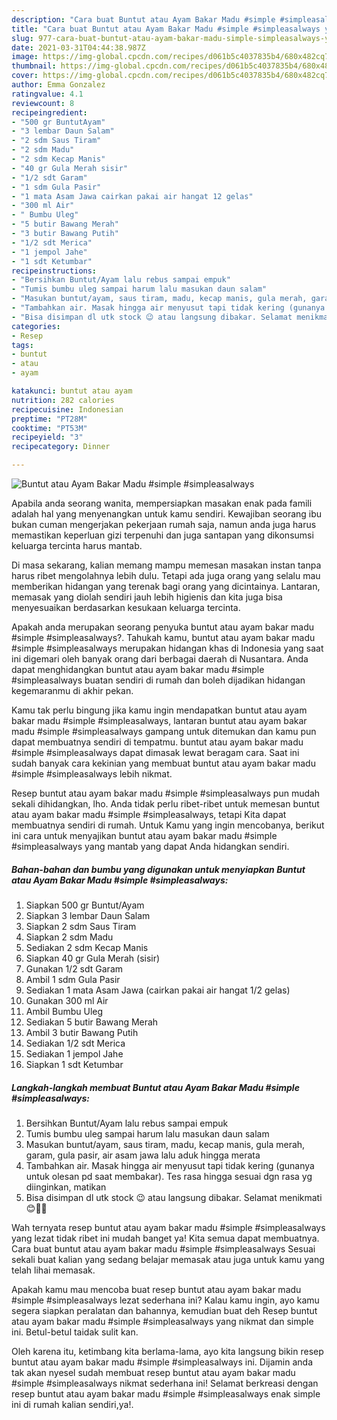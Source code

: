 ```yaml
---
description: "Cara buat Buntut atau Ayam Bakar Madu #simple #simpleasalways yang lezat dan Mudah Dibuat"
title: "Cara buat Buntut atau Ayam Bakar Madu #simple #simpleasalways yang lezat dan Mudah Dibuat"
slug: 977-cara-buat-buntut-atau-ayam-bakar-madu-simple-simpleasalways-yang-lezat-dan-mudah-dibuat
date: 2021-03-31T04:44:38.987Z
image: https://img-global.cpcdn.com/recipes/d061b5c4037835b4/680x482cq70/buntut-atau-ayam-bakar-madu-simple-simpleasalways-foto-resep-utama.jpg
thumbnail: https://img-global.cpcdn.com/recipes/d061b5c4037835b4/680x482cq70/buntut-atau-ayam-bakar-madu-simple-simpleasalways-foto-resep-utama.jpg
cover: https://img-global.cpcdn.com/recipes/d061b5c4037835b4/680x482cq70/buntut-atau-ayam-bakar-madu-simple-simpleasalways-foto-resep-utama.jpg
author: Emma Gonzalez
ratingvalue: 4.1
reviewcount: 8
recipeingredient:
- "500 gr BuntutAyam"
- "3 lembar Daun Salam"
- "2 sdm Saus Tiram"
- "2 sdm Madu"
- "2 sdm Kecap Manis"
- "40 gr Gula Merah sisir"
- "1/2 sdt Garam"
- "1 sdm Gula Pasir"
- "1 mata Asam Jawa cairkan pakai air hangat 12 gelas"
- "300 ml Air"
- " Bumbu Uleg"
- "5 butir Bawang Merah"
- "3 butir Bawang Putih"
- "1/2 sdt Merica"
- "1 jempol Jahe"
- "1 sdt Ketumbar"
recipeinstructions:
- "Bersihkan Buntut/Ayam lalu rebus sampai empuk"
- "Tumis bumbu uleg sampai harum lalu masukan daun salam"
- "Masukan buntut/ayam, saus tiram, madu, kecap manis, gula merah, garam, gula pasir, air asam jawa lalu aduk hingga merata"
- "Tambahkan air. Masak hingga air menyusut tapi tidak kering (gunanya untuk olesan pd saat membakar). Tes rasa hingga sesuai dgn rasa yg diinginkan, matikan"
- "Bisa disimpan dl utk stock 😉 atau langsung dibakar. Selamat menikmati 😊👍🏻"
categories:
- Resep
tags:
- buntut
- atau
- ayam

katakunci: buntut atau ayam 
nutrition: 282 calories
recipecuisine: Indonesian
preptime: "PT28M"
cooktime: "PT53M"
recipeyield: "3"
recipecategory: Dinner

---
```



![Buntut atau Ayam Bakar Madu #simple #simpleasalways](https://img-global.cpcdn.com/recipes/d061b5c4037835b4/680x482cq70/buntut-atau-ayam-bakar-madu-simple-simpleasalways-foto-resep-utama.jpg)

Apabila anda seorang wanita, mempersiapkan masakan enak pada famili adalah hal yang menyenangkan untuk kamu sendiri. Kewajiban seorang ibu bukan cuman mengerjakan pekerjaan rumah saja, namun anda juga harus memastikan keperluan gizi terpenuhi dan juga santapan yang dikonsumsi keluarga tercinta harus mantab.

Di masa  sekarang, kalian memang mampu memesan masakan instan tanpa harus ribet mengolahnya lebih dulu. Tetapi ada juga orang yang selalu mau memberikan hidangan yang terenak bagi orang yang dicintainya. Lantaran, memasak yang diolah sendiri jauh lebih higienis dan kita juga bisa menyesuaikan berdasarkan kesukaan keluarga tercinta. 



Apakah anda merupakan seorang penyuka buntut atau ayam bakar madu #simple #simpleasalways?. Tahukah kamu, buntut atau ayam bakar madu #simple #simpleasalways merupakan hidangan khas di Indonesia yang saat ini digemari oleh banyak orang dari berbagai daerah di Nusantara. Anda dapat menghidangkan buntut atau ayam bakar madu #simple #simpleasalways buatan sendiri di rumah dan boleh dijadikan hidangan kegemaranmu di akhir pekan.

Kamu tak perlu bingung jika kamu ingin mendapatkan buntut atau ayam bakar madu #simple #simpleasalways, lantaran buntut atau ayam bakar madu #simple #simpleasalways gampang untuk ditemukan dan kamu pun dapat membuatnya sendiri di tempatmu. buntut atau ayam bakar madu #simple #simpleasalways dapat dimasak lewat beragam cara. Saat ini sudah banyak cara kekinian yang membuat buntut atau ayam bakar madu #simple #simpleasalways lebih nikmat.

Resep buntut atau ayam bakar madu #simple #simpleasalways pun mudah sekali dihidangkan, lho. Anda tidak perlu ribet-ribet untuk memesan buntut atau ayam bakar madu #simple #simpleasalways, tetapi Kita dapat membuatnya sendiri di rumah. Untuk Kamu yang ingin mencobanya, berikut ini cara untuk menyajikan buntut atau ayam bakar madu #simple #simpleasalways yang mantab yang dapat Anda hidangkan sendiri.

<!--inarticleads1-->

##### Bahan-bahan dan bumbu yang digunakan untuk menyiapkan Buntut atau Ayam Bakar Madu #simple #simpleasalways:

1. Siapkan 500 gr Buntut/Ayam
1. Siapkan 3 lembar Daun Salam
1. Siapkan 2 sdm Saus Tiram
1. Siapkan 2 sdm Madu
1. Sediakan 2 sdm Kecap Manis
1. Siapkan 40 gr Gula Merah (sisir)
1. Gunakan 1/2 sdt Garam
1. Ambil 1 sdm Gula Pasir
1. Sediakan 1 mata Asam Jawa (cairkan pakai air hangat 1/2 gelas)
1. Gunakan 300 ml Air
1. Ambil  Bumbu Uleg
1. Sediakan 5 butir Bawang Merah
1. Ambil 3 butir Bawang Putih
1. Sediakan 1/2 sdt Merica
1. Sediakan 1 jempol Jahe
1. Siapkan 1 sdt Ketumbar




<!--inarticleads2-->

##### Langkah-langkah membuat Buntut atau Ayam Bakar Madu #simple #simpleasalways:

1. Bersihkan Buntut/Ayam lalu rebus sampai empuk
1. Tumis bumbu uleg sampai harum lalu masukan daun salam
1. Masukan buntut/ayam, saus tiram, madu, kecap manis, gula merah, garam, gula pasir, air asam jawa lalu aduk hingga merata
1. Tambahkan air. Masak hingga air menyusut tapi tidak kering (gunanya untuk olesan pd saat membakar). Tes rasa hingga sesuai dgn rasa yg diinginkan, matikan
1. Bisa disimpan dl utk stock 😉 atau langsung dibakar. Selamat menikmati 😊👍🏻




Wah ternyata resep buntut atau ayam bakar madu #simple #simpleasalways yang lezat tidak ribet ini mudah banget ya! Kita semua dapat membuatnya. Cara buat buntut atau ayam bakar madu #simple #simpleasalways Sesuai sekali buat kalian yang sedang belajar memasak atau juga untuk kamu yang telah lihai memasak.

Apakah kamu mau mencoba buat resep buntut atau ayam bakar madu #simple #simpleasalways lezat sederhana ini? Kalau kamu ingin, ayo kamu segera siapkan peralatan dan bahannya, kemudian buat deh Resep buntut atau ayam bakar madu #simple #simpleasalways yang nikmat dan simple ini. Betul-betul taidak sulit kan. 

Oleh karena itu, ketimbang kita berlama-lama, ayo kita langsung bikin resep buntut atau ayam bakar madu #simple #simpleasalways ini. Dijamin anda tak akan nyesel sudah membuat resep buntut atau ayam bakar madu #simple #simpleasalways nikmat sederhana ini! Selamat berkreasi dengan resep buntut atau ayam bakar madu #simple #simpleasalways enak simple ini di rumah kalian sendiri,ya!.

